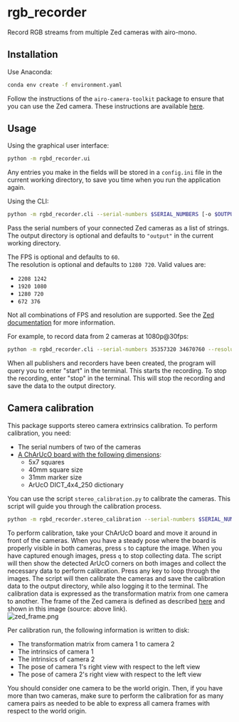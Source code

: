 # rgb_recorder

Record RGB streams from multiple Zed cameras with airo-mono.

## Installation

Use Anaconda:

```bash
conda env create -f environment.yaml
```

Follow the instructions of the `airo-camera-toolkit` package to ensure that you can use the Zed camera.
These instructions are available [here](https://github.com/airo-ugent/airo-mono/blob/main/airo-camera-toolkit/airo_camera_toolkit/cameras/zed/installation.md).

## Usage

Using the graphical user interface:

```bash
python -m rgbd_recorder.ui
```

Any entries you make in the fields will be stored in a `config.ini` file in the current working directory, to save
you time when you run the application again.

Using the CLI:

```bash
python -m rgbd_recorder.cli --serial-numbers $SERIAL_NUMBERS [-o $OUTPUT_DIR] [--fps $FPS] [--resolution $RESOLUTION]
```

Pass the serial numbers of your connected Zed cameras as a list of strings.
The output directory is optional and defaults to `"output"` in the current working directory.

The FPS is optional and defaults to `60`.  
The resolution is optional and defaults to `1280 720`. Valid values are:

- `2208 1242`
- `1920 1080`
- `1280 720`
- `672 376`

Not all combinations of FPS and resolution are supported. See the [Zed documentation](https://www.stereolabs.com/docs/video/camera-controls/) for more information.

For example, to record data from 2 cameras at 1080p@30fps:

```bash
python -m rgbd_recorder.cli --serial-numbers 35357320 34670760 --resolution 1920 1080 --fps 30
```

When all publishers and recorders have been created, the program will query you to enter "start" in the terminal.
This starts the recording. To stop the recording, enter "stop" in the terminal.
This will stop the recording and save the data to the output directory.

## Camera calibration

This package supports stereo camera extrinsics calibration. To perform calibration, you need:

- The serial numbers of two of the cameras
- [A ChArUcO board with the following dimensions](https://github.com/airo-ugent/airo-mono/blob/main/airo-camera-toolkit/docs/calib.io_charuco_300x220_5x7_40_31_DICT_4X4.pdf):
  - 5x7 squares
  - 40mm square size
  - 31mm marker size
  - ArUcO DICT_4x4_250 dictionary

You can use the script `stereo_calibration.py` to calibrate the cameras. This script will guide you through the calibration process.

```bash
python -m rgbd_recorder.stereo_calibration --serial-numbers $SERIAL_NUMBERS --output $OUTPUT_DIRECTORY
```

To perform calibration, take your ChArUcO board and move it around in front of the cameras.
When you have a steady pose where the board is properly visible in both cameras, press `s` to capture the image.
When you have captured enough images, press `q` to stop collecting data.
The script will then show the detected ArUcO corners on both images and collect the necessary data to perform calibration.
Press any key to loop through the images.
The script will then calibrate the cameras and save the calibration data to the output directory, while also logging it to the terminal.
The calibration data is expressed as the transformation matrix from one camera to another. The frame of the Zed camera
is defined as described [here](https://www.stereolabs.com/docs/positional-tracking/coordinate-frames#selecting-a-coordinate-system)
and shown in this image (source: above link).  
![zed_frame.png](https://docs.stereolabs.com/positional-tracking/images/zed_right_handed.jpg)

Per calibration run, the following information is written to disk:
- The transformation matrix from camera 1 to camera 2
- The intrinsics of camera 1
- The intrinsics of camera 2
- The pose of camera 1's right view with respect to the left view
- The pose of camera 2's right view with respect to the left view

You should consider one camera to be the world origin. Then, if you have more than two cameras, make sure to perform the calibration for
as many camera pairs as needed to be able to express all camera frames with respect to the world origin.
